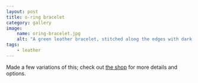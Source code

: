 ```yaml
---
layout: post
title: o-ring bracelet
category: gallery
image: 
    name: oring-bracelet.jpg
    alt: "A green leather bracelet, stitched along the edges with dark blue thread, holds an ouroborous o-ring in place with two black snaps."
tags:
    - leather
---
```


Made a few variations of this; check out [the shop](https://riverside-refuge.square.site/product/o-ring-bracelet-custom/102) for more details and options.